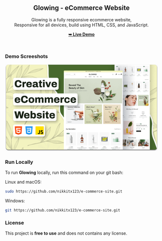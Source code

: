 <div align="center">

  <h2 align="center">Glowing - eCommerce Website</h2>

Glowing is a fully responsive ecommerce website, <br />Responsive for all devices, build using HTML, CSS, and JavaScript.

<a href="https://nikkitx123.github.io/e-commerce-site/"><strong>➥ Live Demo</strong></a>

</div>

<br />

### Demo Screeshots

![Glowing Desktop Demo](./readme-images/desktop.png "Desktop Demo")

### Run Locally

To run **Glowing** locally, run this command on your git bash:

Linux and macOS:

```bash
sudo https://github.com/nikkitx123/e-commerce-site.git
```

Windows:

```bash
git https://github.com/nikkitx123/e-commerce-site.git
```


### License

This project is **free to use** and does not contains any license.
